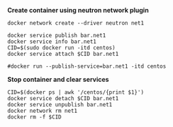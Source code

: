 **Create container using neutron network plugin**

```
docker network create --driver neutron net1

docker service publish bar.net1
docker service info bar.net1
CID=$(sudo docker run -itd centos)
docker service attach $CID bar.net1

#docker run --publish-service=bar.net1 -itd centos
```

**Stop container and clear services**

```
CID=$(docker ps | awk '/centos/{print $1}')
docker service detach $CID bar.net1
docker service unpublish bar.net1
docker network rm net1
docker rm -f $CID
```
